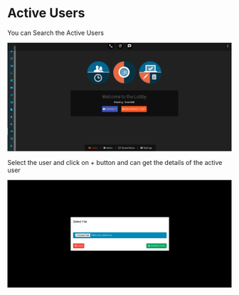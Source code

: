 # Active Users

You can Search the Active Users 

![](../.gitbook/assets/image%20%28172%29.png)

Select the user and click on + button and can get the details of the active user

![](../.gitbook/assets/image%20%28160%29.png)

